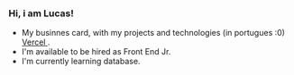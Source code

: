 ### Hi, i am Lucas!

- My businnes card, with my projects and technologies (in portugues :0)<a href="https://portfolio-hyri.vercel.app/"> Vercel </a>.
- I'm available to be hired as Front End Jr.
- I'm currently learning database.

          
